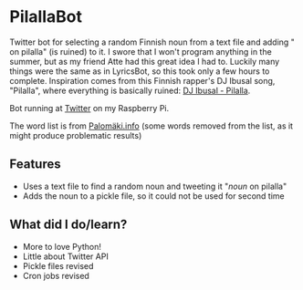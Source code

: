 # PilallaBot
Twitter bot for selecting a random Finnish noun from a text file and adding " on pilalla" (is ruined) to it. I swore that I won't program anything in the summer, but as my friend Atte had this great idea I had to. Luckily many things were the same as in LyricsBot, so this took only a few hours to complete.
Inspiration comes from this Finnish rapper's DJ Ibusal song, "Pilalla", where everything is basically ruined: [DJ Ibusal - Pilalla](https://genius.com/Dj-ibusal-pilalla-lyrics).

Bot running at [Twitter](https://twitter.com/kaikkipilalla) on my Raspberry Pi.

The word list is from [Palomäki.info](http://www.palomaki.info/apps/genetiivi/subs.txt) (some words removed from the list, as it might produce problematic results)

## Features
  - Uses a text file to find a random noun and tweeting it "*noun* on pilalla"
  - Adds the noun to a pickle file, so it could not be used for second time
  
## What did I do/learn?
  - More to love Python!
  - Little about Twitter API
  - Pickle files revised
  - Cron jobs revised
